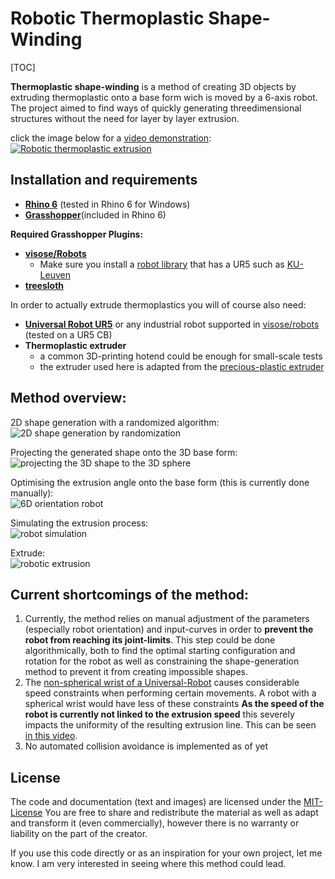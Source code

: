 

# Robotic Thermoplastic Shape-Winding

[TOC]

**Thermoplastic shape-winding** is a method of creating 3D objects by extruding thermoplastic onto a base form wich is moved by a 6-axis robot. 
The project aimed to find ways of quickly generating threedimensional structures without the need for layer by layer extrusion. 

click the image below for a [video demonstration](http://www.youtube.com/watch?v=9nkImklokDo): 
[![Robotic thermoplastic extrusion ](/images_and_animations/yt_thumbnail01.png)](http://www.youtube.com/watch?v=9nkImklokDo "Robotic thermoplastic shapewinding")



## Installation and requirements 

- [**Rhino 6**](https://www.rhino3d.com/6) (tested in Rhino 6 for Windows)
- [**Grasshopper**](https://www.rhino3d.com/6/new/grasshopper)(included in Rhino 6)

**Required Grasshopper Plugins:** 

- [**visose/Robots**](https://github.com/visose/Robots/)
  - Make sure you install a [robot library](https://github.com/visose/Robots/wiki/Robot-libraries) that has a UR5 such as [KU-Leuven](https://github.com/visose/Robots/wiki/Robot-libraries#ku-leuven)
- [**treesloth**](https://www.food4rhino.com/app/treesloth)



In order to actually extrude thermoplastics you will of course also need: 

- [**Universal Robot UR5**](https://www.universal-robots.com/products/ur5-robot/) or any industrial robot supported in [visose/robots](https://github.com/visose/Robots/wiki/Robot-libraries) (tested on a UR5 CB)
- **Thermoplastic extruder**
  - a common 3D-printing hotend could be enough for small-scale tests
  - the extruder used here is adapted from the [precious-plastic extruder](https://community.preciousplastic.com/academy/build/extrusion)






## Method overview: 
2D shape generation with a randomized algorithm:  
![2D shape generation by randomization](https://media.giphy.com/media/ZDFOcmuQBokXXDcpuF/giphy.gif)

Projecting the generated shape onto the 3D base form:   
![projecting the 3D shape to the 3D sphere](https://media.giphy.com/media/W4XHigYEZNN6xbh7s5/giphy.gif)

Optimising the extrusion angle onto the base form (this is currently done manually):  
![6D orientation robot](https://media.giphy.com/media/d8LBkWQdMqfxGP67hf/giphy.gif)

Simulating the extrusion process:  
![robot simulation](https://media.giphy.com/media/Vi0BAiefmNuPssO3cX/giphy.gif)



Extrude:  
![robotic extrusion](https://media.giphy.com/media/j3zHDjf85XNVVQvBMN/giphy-downsized-large.gif)


## Current shortcomings of the method:

1. Currently, the method relies on manual adjustment of the parameters (especially robot orientation) and input-curves in order to **prevent the robot from reaching its joint-limits**. This step could be done algorithmically, both to find the optimal starting configuration and rotation for the robot as well as constraining the shape-generation method to prevent it from creating impossible shapes. 
2. The [non-spherical wrist of a Universal-Robot](https://www.researchgate.net/profile/Khaled_Elashry2/publication/300721200/figure/fig2/AS:469636585136131@1488981495794/Difference-between-spherical-and-non-spherical-wrist-robots_W640.jpg) causes considerable speed constraints when performing certain movements. A robot with a spherical wrist would have less of these constraints
   **As the speed of the robot is currently not linked to the extrusion speed** this severely impacts the uniformity of the resulting extrusion line. This can be seen [in this video](https://youtu.be/IVRG1TSqpIU).
3. No automated collision avoidance is implemented as of yet

## License 
The code and documentation (text and images) are licensed under the [MIT-License](https://github.com/robin-gdwl/gh_thermoplastic_shapewinding/blob/master/LICENSE)
You are free to share and redistribute the material as well as adapt and transform it (even commercially), however there is no warranty or liability on the part of the creator.

If you use this code directly or as an inspiration for your own project, let me know. I am very interested in seeing where this method could lead. 

